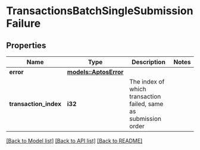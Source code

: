 # TransactionsBatchSingleSubmissionFailure

## Properties

Name | Type | Description | Notes
------------ | ------------- | ------------- | -------------
**error** | [**models::AptosError**](AptosError.md) |  | 
**transaction_index** | **i32** | The index of which transaction failed, same as submission order | 

[[Back to Model list]](../README.md#documentation-for-models) [[Back to API list]](../README.md#documentation-for-api-endpoints) [[Back to README]](../README.md)


